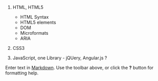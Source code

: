 
1. HTML, HTML5

	+ HTML Syntax 
    + HTML5 elements 
    + DOM 
    + Microformats 
    + ARIA

2. CSS3
4. JavaScript, one Library - jQUery, Angular.js ?




Enter text in [Markdown](http://daringfireball.net/projects/markdown/). Use the toolbar above, or click the **?** button for formatting help.
